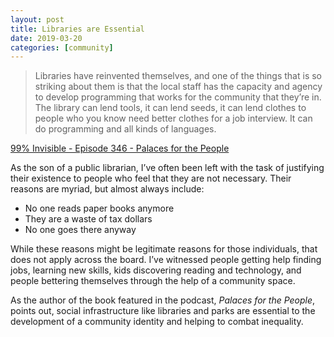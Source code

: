 ```yaml
---
layout: post
title: Libraries are Essential
date: 2019-03-20
categories: [community]
---
```


> Libraries have reinvented themselves, and one of the things that is so striking about them is that the local staff has the capacity and agency to develop programming that works for the community that they’re in. The library can lend tools, it can lend seeds, it can lend clothes to people who you know need better clothes for a job interview. It can do programming and all kinds of languages.

[99% Invisible - Episode 346 - Palaces for the People](https://99percentinvisible.org/episode/palaces-for-the-people/)

As the son of a public librarian, I’ve often been left with the task of justifying their existence to people who feel that they are not necessary. Their reasons are myriad, but almost always include:
- No one reads paper books anymore
- They are a waste of tax dollars
- No one goes there anyway

While these reasons might be legitimate reasons for those individuals, that does not apply across the board. I’ve witnessed people getting help finding jobs, learning new skills, kids discovering reading and technology, and people bettering themselves through the help of a community space.

As the author of the book featured in the podcast, *Palaces for the People*, points out, social infrastructure like libraries and parks are essential to the development of a community identity and helping to combat inequality.
